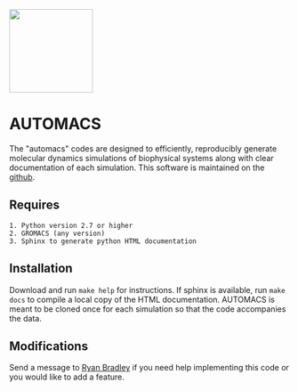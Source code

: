 
<img src="https://github.com/bradleyrp/automacs/raw/master/amx/docs/source/logo.png" width="150" height="150"/>

AUTOMACS
========

The "automacs" codes are designed to efficiently, 
reproducibly generate molecular dynamics simulations 
of biophysical systems along with clear documentation
of each simulation. This software is maintained on the
[github](https://github.com/bradleyrp/automacs).

Requires
--------

	1. Python version 2.7 or higher
	2. GROMACS (any version)
	3. Sphinx to generate python HTML documentation
	
Installation
------------

Download and run ``make help`` for instructions.
If sphinx is available, run ``make docs`` to compile
a local copy of the HTML documentation. AUTOMACS
is meant to be cloned once for each simulation so
that the code accompanies the data.

Modifications
-------------

Send a message to [Ryan Bradley](mailto:bradleyrp@gmail.com) if
you need help implementing this code or you would like to 
add a feature.
